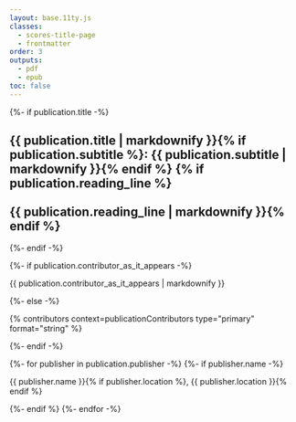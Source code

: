 ```yaml
---
layout: base.11ty.js
classes:
  - scores-title-page
  - frontmatter
order: 3
outputs:
  - pdf
  - epub
toc: false
---
```


<section class="scores-title-block">

{%- if publication.title -%}
  <h1 class="scores-title">{{ publication.title | markdownify }}{% if publication.subtitle %}: {{ publication.subtitle | markdownify }}{% endif %}
  {% if publication.reading_line %}<br /><br />{{ publication.reading_line | markdownify }}{% endif %}</h1>
{%- endif -%}

{%- if publication.contributor_as_it_appears -%}
  <p class="scores-contributor">{{ publication.contributor_as_it_appears | markdownify }}</p>
{%- else -%}
  <p class="scores-contributor">{% contributors context=publicationContributors type="primary" format="string" %}</p>
{%- endif -%}

</section>

<section class="scores-publisher-block">

{%- for publisher in publication.publisher -%}
  {%- if publisher.name -%}
    <p class="scores-publisher">{{ publisher.name }}{% if publisher.location %}, {{ publisher.location }}{% endif %}</p>
  {%- endif %}
{%- endfor -%}

</section>
